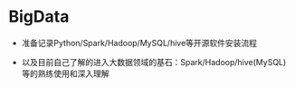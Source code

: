 # BigData
* 准备记录Python/Spark/Hadoop/MySQL/hive等开源软件安装流程

* 以及目前自己了解的进入大数据领域的基石：Spark/Hadoop/hive(MySQL)等的熟练使用和深入理解
